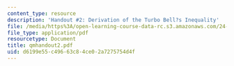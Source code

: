 ```yaml
---
content_type: resource
description: 'Handout #2: Derivation of the Turbo Bell?s Inequality'
file: /media/https%3A/open-learning-course-data-rc.s3.amazonaws.com/24-111-philosophy-of-quantum-mechanics-spring-2005/d6199e55c49663c84ce02a7275754d4f_qmhandout2.pdf
file_type: application/pdf
resourcetype: Document
title: qmhandout2.pdf
uid: d6199e55-c496-63c8-4ce0-2a7275754d4f
---
```

